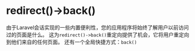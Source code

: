 # redirect\(\)-&gt;back\(\)

由于Laravel会话实现的一些内置便利性，您的应用程序将始终了解用户以前访问过的页面是什么。 这为`redirect()->back()`重定向提供了机会，它将用户重定向到他们来自的任何页面。 还有一个全局快捷方式：`back()`

